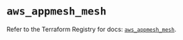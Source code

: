 # `aws_appmesh_mesh`

Refer to the Terraform Registry for docs: [`aws_appmesh_mesh`](https://registry.terraform.io/providers/hashicorp/aws/5.37.0/docs/resources/appmesh_mesh).
